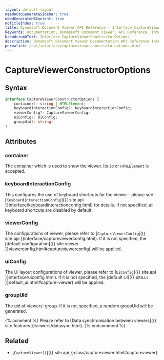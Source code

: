 ```yaml
---
layout: default-layout
needAutoGenerateSidebar: true
needGenerateH3Content: true
noTitleIndex: true
title: Dynamsoft Document Viewer API Reference - Interface CaptureViewerConstructorOptions
keywords: Documentation, Dynamsoft Document Viewer, API Reference, Interface CaptureViewerConstructorOptions
breadcrumbText: Interface CaptureViewerConstructorOptions
description: Dynamsoft Document Viewer Documentation API Reference Interface CaptureViewerConstructorOptions Page
permalink: /api/interface/captureviewerconstructoroptions.html
---
```


# CaptureViewerConstructorOptions

## Syntax

```typescript
interface CaptureViewerConstructorOptions {
    container?: string | HTMLElement;
    keyboardInteractionConfig?: KeyboardInteractionConfig;
    viewerConfig?: CaptureViewerConfig;
    uiConfig?: UiConfig;
    groupUid?: string;
}
```

## Attributes

### container

The container which is used to show the viewer. Its `id` or `HTMLElement` is accepted.

### keyboardInteractionConfig

This configures the use of keyboard shortcuts for the viewer - please see [`KeyboardInteractionConfig`]({{ site.api }}interface/keyboardinteractionconfig.html) for details. If not specified, all keyboard shortcuts are disabled by default.

### viewerConfig

The configurations of viewer, please refer to [`CaptureViewerConfig`]({{ site.api }}interface/captureviewerconfig.html). If it is not specified, the [default configuration]({{ site.viewer }}viewerconfig.html#captureviewerconfig) will be applied.

### uiConfig

The UI layout configurations of viewer, please refer to [`UiConfig`]({{ site.api }}interface/uiconfig.html). If it is not specified, the [default UI]({{ site.ui }}default_ui.html#capture-viewer) will be applied.

### groupUid

The uid of viewers' group. If it is not specified, a random groupUid will be generated.

{% comment %} Please refer to [Data synchronisation between viewers]({{ site.features }}viewers/datasync.html). {% endcomment %}

## Related

- [`CaptureViewer()`]({{ site.api }}class/captureviewer.html#captureviewer)
